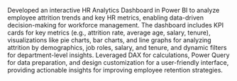 Developed an interactive HR Analytics Dashboard in Power BI to analyze employee attrition trends and key HR metrics, enabling data-driven decision-making for workforce management. The dashboard includes KPI cards for key metrics (e.g., attrition rate, average age, salary, tenure), visualizations like pie charts, bar charts, and line graphs for analyzing attrition by demographics, job roles, salary, and tenure, and dynamic filters for department-level insights. Leveraged DAX for calculations, Power Query for data preparation, and design customization for a user-friendly interface, providing actionable insights for improving employee retention strategies.
